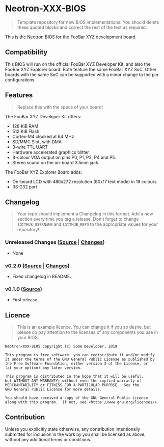 # Neotron-XXX-BIOS

> Template repository for new BIOS implementations. You should delete these
> quoted blocks and correct the rest of the text as required.

This is the [Neotron](https://github.com/neotron-compute) BIOS for the FooBar XYZ development board.

## Compatibility

This BIOS will run on the official FooBar XYZ Developer Kit, and also the FooBar XYZ Explorer board. Both feature the same FooBar XYZ SoC. Other boards with the same SoC can be supported with a minor change to the pin configurations.

## Features

> Replace this with the specs of your board!

The FooBar XYZ Developer Kit offers:

* 128 KiB RAM
* 512 KiB Flash
* Cortex-M4 clocked at 64 MHz
* SD/MMC Slot, with DMA
* 3-wire TTL UART
* Hardware accelerated graphics blitter
* 8-colour VGA output on pins P0, P1, P2, P4 and P5.
* Stereo sound on the on-board 3.5mm jack

The FooBar XYZ Explorer Board adds:

* On-board LCD with 480x272 resolution (60x17 text mode) in 16 colours
* RS-232 port

## Changelog

> Your repo should implement a Changelog in this format. Add a new section
> every time you tag a release. Don't forget to change `$GITHUB_USERNAME` and
> `$GITHUB_REPO` to the appropriate values for your repository!

### Unreleased Changes ([Source](https://github.com/$GITHUB_USERNAME/$GITHUB_REPO/tree/master) | [Changes](https://github.com/$GITHUB_USERNAME/$GITHUB_REPO/compare/v0.2.0...master))

* None

### v0.2.0 ([Source](https://github.com/$GITHUB_USERNAME/$GITHUB_REPO/tree/v0.2.0) | [Changes](https://github.com/$GITHUB_USERNAME/$GITHUB_REPO/compare/v0.1.0...v0.2.0))

* Fixed changelog in README.

### v0.1.0 ([Source](https://github.com/$GITHUB_USERNAME/$GITHUB_REPO/tree/v0.1.0))

* First release

## Licence

> This is an example licence. You can change it if you so desire, but please
> do pay attention to the licenses of any components you use in your BIOS.

	Neotron-XXX-BIOS Copyright (c) Some Developer, 2019

	This program is free software: you can redistribute it and/or modify
    it under the terms of the GNU General Public License as published by
    the Free Software Foundation, either version 3 of the License, or
    (at your option) any later version.

    This program is distributed in the hope that it will be useful,
    but WITHOUT ANY WARRANTY; without even the implied warranty of
    MERCHANTABILITY or FITNESS FOR A PARTICULAR PURPOSE.  See the
    GNU General Public License for more details.

    You should have received a copy of the GNU General Public License
    along with this program.  If not, see <https://www.gnu.org/licenses/>.

## Contribution

Unless you explicitly state otherwise, any contribution intentionally
submitted for inclusion in the work by you shall be licensed as above, without
any additional terms or conditions.

